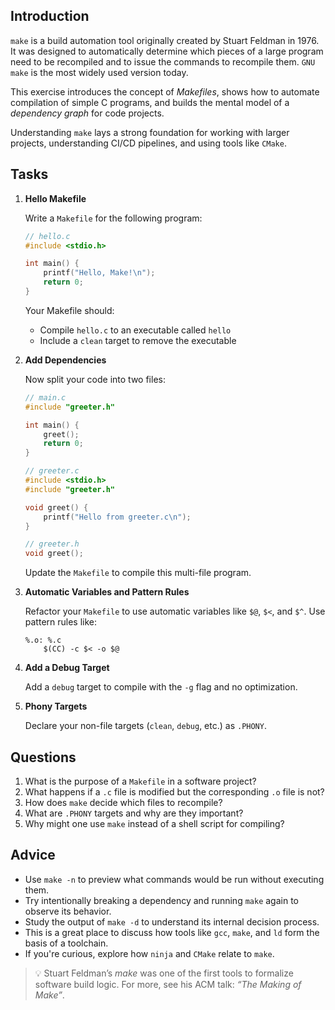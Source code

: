 <!---
{
  "depends_on": ["302c98a7-cbea-435c-ada2-bbf7538429a2"],
  "author": "Stephan Bökelmann",
  "first_used": "2025-04-04",
  "keywords": ["compilation", "automation", "toolchain"]
}
--->

## Introduction

`make` is a build automation tool originally created by Stuart Feldman in 1976. It was designed to automatically determine which pieces of a large program need to be recompiled and to issue the commands to recompile them. `GNU make` is the most widely used version today.

This exercise introduces the concept of *Makefiles*, shows how to automate compilation of simple C programs, and builds the mental model of a *dependency graph* for code projects.

Understanding `make` lays a strong foundation for working with larger projects, understanding CI/CD pipelines, and using tools like `CMake`.

## Tasks

1. **Hello Makefile**

    Write a `Makefile` for the following program:

    ```c
    // hello.c
    #include <stdio.h>

    int main() {
        printf("Hello, Make!\n");
        return 0;
    }
    ```

    Your Makefile should:
    - Compile `hello.c` to an executable called `hello`
    - Include a `clean` target to remove the executable

2. **Add Dependencies**

    Now split your code into two files:

    ```c
    // main.c
    #include "greeter.h"

    int main() {
        greet();
        return 0;
    }

    // greeter.c
    #include <stdio.h>
    #include "greeter.h"

    void greet() {
        printf("Hello from greeter.c\n");
    }

    // greeter.h
    void greet();
    ```

    Update the `Makefile` to compile this multi-file program.

3. **Automatic Variables and Pattern Rules**

    Refactor your `Makefile` to use automatic variables like `$@`, `$<`, and `$^`. Use pattern rules like:

    ```make
    %.o: %.c
        $(CC) -c $< -o $@
    ```

4. **Add a Debug Target**

    Add a `debug` target to compile with the `-g` flag and no optimization.

5. **Phony Targets**

    Declare your non-file targets (`clean`, `debug`, etc.) as `.PHONY`.

## Questions

1. What is the purpose of a `Makefile` in a software project?
2. What happens if a `.c` file is modified but the corresponding `.o` file is not?
3. How does `make` decide which files to recompile?
4. What are `.PHONY` targets and why are they important?
5. Why might one use `make` instead of a shell script for compiling?

## Advice

- Use `make -n` to preview what commands would be run without executing them.
- Try intentionally breaking a dependency and running `make` again to observe its behavior.
- Study the output of `make -d` to understand its internal decision process.
- This is a great place to discuss how tools like `gcc`, `make`, and `ld` form the basis of a toolchain.
- If you're curious, explore how `ninja` and `CMake` relate to `make`.

> 💡 Stuart Feldman’s *make* was one of the first tools to formalize software build logic. For more, see his ACM talk: *“The Making of Make”*.
